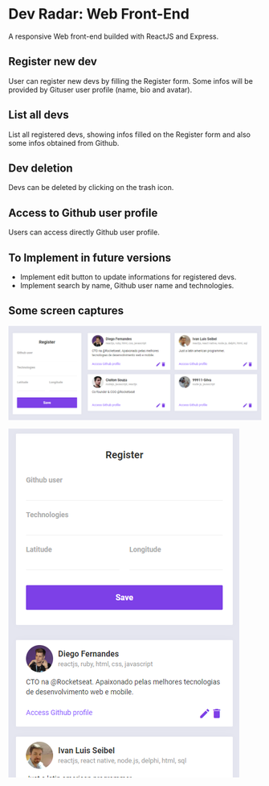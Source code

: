# Dev Radar: Web Front-End
A responsive Web front-end builded with ReactJS and Express.

## Register new dev
User can register new devs by filling the Register form. Some infos will be provided by Gituser user profile (name, bio and avatar).

## List all devs
List all registered devs, showing infos filled on the Register form and also some infos obtained from Github.

## Dev deletion
Devs can be deleted by clicking on the trash icon.

## Access to Github user profile
Users can access directly Github user profile.

## To Implement in future versions
- Implement edit button to update informations for registered devs.
- Implement search by name, Github user name and technologies.

## Some screen captures
![Web front-end big size](../public/img/web-front-end-bigsize.png)

![Web front-end small size](../public/img/web-front-end-smallsize.png)